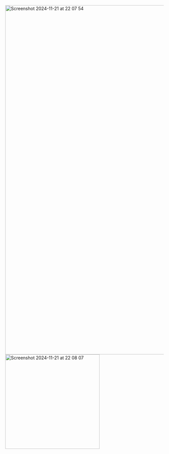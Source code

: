 <img width="1109" alt="Screenshot 2024-11-21 at 22 07 54" src="https://github.com/user-attachments/assets/06b370b4-b8d3-4b42-9def-da5e3986fee4">

<img width="300" alt="Screenshot 2024-11-21 at 22 08 07" src="https://github.com/user-attachments/assets/ab961b29-fe05-4ee6-886b-0d9dddde682e">
